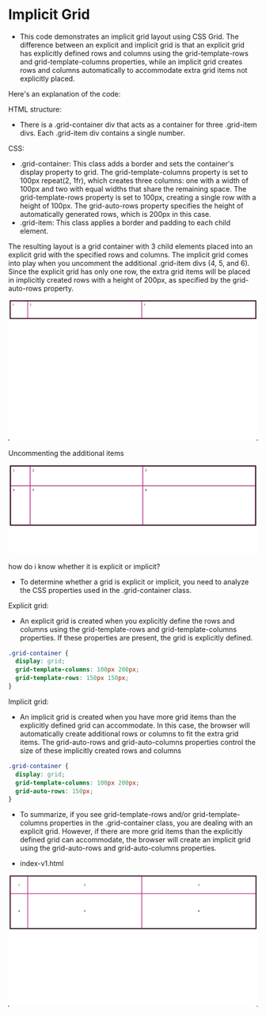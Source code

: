 # Implicit Grid

- This code demonstrates an implicit grid layout using CSS Grid. The difference between an explicit and implicit grid is that an explicit grid has explicitly defined rows and columns using the grid-template-rows and grid-template-columns properties, while an implicit grid creates rows and columns automatically to accommodate extra grid items not explicitly placed.


Here's an explanation of the code:

HTML structure:

- There is a .grid-container div that acts as a container for three .grid-item divs.
Each .grid-item div contains a single number.

CSS:

- .grid-container: This class adds a border and sets the container's display property to grid. The grid-template-columns property is set to 100px repeat(2, 1fr), which creates three columns: one with a width of 100px and two with equal widths that share the remaining space. The grid-template-rows property is set to 100px, creating a single row with a height of 100px. The grid-auto-rows property specifies the height of automatically generated rows, which is 200px in this case.
- .grid-item: This class applies a border and padding to each child element.

The resulting layout is a grid container with 3 child elements placed into an explicit grid with the specified rows and columns. The implicit grid comes into play when you uncomment the additional .grid-item divs (4, 5, and 6). Since the explicit grid has only one row, the extra grid items will be placed in implicitly created rows with a height of 200px, as specified by the grid-auto-rows property.



![img](.images/image-2023-04-16-06-29-35.png)

Uncommenting the additional items

![img](.images/image-2023-04-09-16-13-57.png)

how do i know whether it is explicit or implicit?

- To determine whether a grid is explicit or implicit, you need to analyze the CSS properties used in the .grid-container class.
  
Explicit grid:

- An explicit grid is created when you explicitly define the rows and columns using the grid-template-rows and grid-template-columns properties. If these properties are present, the grid is explicitly defined.

```css
.grid-container {
  display: grid;
  grid-template-columns: 100px 200px;
  grid-template-rows: 150px 150px;
}
```

Implicit grid:

- An implicit grid is created when you have more grid items than the explicitly defined grid can accommodate. In this case, the browser will automatically create additional rows or columns to fit the extra grid items. The grid-auto-rows and grid-auto-columns properties control the size of these implicitly created rows and columns

```css
.grid-container {
  display: grid;
  grid-template-columns: 100px 200px;
  grid-auto-rows: 150px;
}
```

- To summarize, if you see grid-template-rows and/or grid-template-columns properties in the .grid-container class, you are dealing with an explicit grid. However, if there are more grid items than the explicitly defined grid can accommodate, the browser will create an implicit grid using the grid-auto-rows and grid-auto-columns properties.

- index-v1.html

![img](.images/image-2023-04-17-17-07-07.png)
